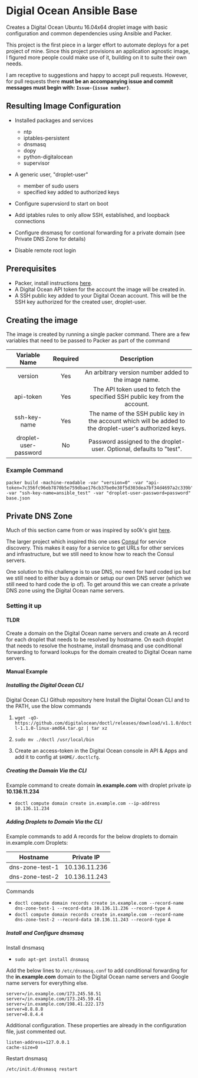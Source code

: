 # Digial Ocean Ansible Base
Creates a Digital Ocean Ubuntu 16.04x64 droplet image with basic configuration and common dependencies using Ansible and Packer.

This project is the first piece in a larger effort to automate deploys for a pet project of mine. Since this project provisions an application agnostic image, I figured more people could make use of it, building on it to suite their own needs.

I am receptive to suggestions and happy to accept pull requests. However, for pull requests there **must be an accompanying issue and commit messages must begin with: ```Issue-{issue number}```**.
## Resulting Image Configuration
* Installed packages and services
  * ntp
  * iptables-persistent
  * dnsmasq
  * dopy
  * python-digitalocean
  * supervisor

* A generic user, "droplet-user"
  * member of sudo users
  * specified key added to authorized keys

* Configure supervsiord to start on boot

* Add iptables rules to only allow SSH, established, and loopback connections

* Configure dnsmasq for contional forwarding for a private domain (see Private DNS Zone for details)

* Disable remote root login

## Prerequisites
* Packer, install instructions [here](https://www.packer.io/intro/getting-started/setup.html).
* A Digital Ocean API token for the account the image will be created in.
* A SSH public key added to your Digital Ocean account. This will be the SSH key authorized for the created user, droplet-user.

## Creating the image
The image is created by running a single packer command. There are a few variables that need to be passed to Packer as part of the command

|Variable Name|Required|Description|
|:-----------:|:------:|:---------:|
|version|Yes|An arbitrary version number added to the image name.|
|api-token|Yes|The API token used to fetch the specified SSH public key from the account.|
|ssh-key-name|Yes|The name of the SSH public key in the account which will be added to the droplet-user's authorized keys.|
|droplet-user-password|No|Password assigned to the droplet-user. Optional, defaults to "test".|

### Example Command
```
packer build -machine-readable -var "version=0" -var "api-token=7c356fc96eb7870b5e759dbae176cb37be0e38f5d303dea7bf34d4697a2c339b" -var "ssh-key-name=ansible_test" -var "droplet-user-password=password" base.json
```

## Private DNS Zone
Much of this section came from or was inspired by so0k's gist [here](https://gist.github.com/so0k/cdd24d0a4ad92014a1bc).

The larger project which inspired this one uses [Consul](https://www.consul.io/) for service discovery. This makes it easy for a service to get URLs for other services and infrastructure, but we still need to know how to reach the Consul servers.

One solution to this challenge is to use DNS, no need for hard coded ips but we still need to either buy a domain or setup our own DNS server (which we still need to hard code the ip of). To get around this we can create a private DNS zone using the Digital Ocean name servers.

### Setting it up
#### TLDR
Create a domain on the Digital Ocean name servers and create an A record for each droplet that needs to be resolved by hostname. On each droplet that needs to resolve the hostname, install dnsmasq and use conditional forwarding to forward lookups for the domain created to Digital Ocean name servers.

#### Manual Example
##### Installing the Digital Ocean CLI
Digital Ocean CLI Github repository here
Install the Digital Ocean CLI and to the PATH, use the blow commands

1. ```wget -qO- https://github.com/digitalocean/doctl/releases/download/v1.1.0/doctl-1.1.0-linux-amd64.tar.gz | tar xz```
2. ```sudo mv ./doctl /usr/local/bin```

3. Create an access-token in the Digital Ocean console in API & Apps and add it to config at ```$HOME/.doctlcfg```.

##### Creating the Domain Via the CLI
Example command to create domain **in.example.com** with droplet private ip **10.136.11.234**

* ```doctl compute domain create in.example.com --ip-address 10.136.11.234```

##### Adding Droplets to Domain Via the CLI
Example commands to add A records for the below droplets to domain in.example.com
Droplets:

|Hostname|Private IP|
|:------:|:--------:|
|dns-zone-test-1|10.136.11.236|
|dns-zone-test-2|10.136.11.243|

Commands

* ```doctl compute domain records create in.example.com --record-name dns-zone-test-1 --record-data 10.136.11.236 --record-type A```
* ```doctl compute domain records create in.example.com --record-name dns-zone-test-2 --record-data 10.136.11.243 --record-type A```

##### Install and Configure dnsmasq
Install dnsmasq

* ```sudo apt-get install dnsmasq```

Add the below lines to ```/etc/dnsmasq.conf``` to add conditional forwarding for the **in.example.com** domain to the Digital Ocean name servers and Google name servers for everything else.
```
server=/in.example.com/173.245.58.51
server=/in.example.com/173.245.59.41
server=/in.example.com/198.41.222.173
server=8.8.8.8
server=8.8.4.4
```

Additional configuration. These properties are already in the configuration file, just commented out.
```
listen-address=127.0.0.1
cache-size=0
```

Restart dnsmasq

```/etc/init.d/dnsmasq restart```

